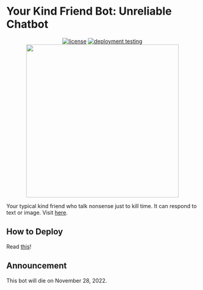 # Your Kind Friend Bot: Unreliable Chatbot

<div align="center">
  <a href="https://github.com/reshalfahsi/ykfbot/blob/main/LICENSE"><img src="https://img.shields.io/badge/License-MIT-yellow.svg" alt="license"></a>
  <a href="https://github.com/reshalfahsi/ykfbot/actions/workflows/deploy.yml"><img src="https://github.com/reshalfahsi/ykfbot/actions/workflows/deploy.yml/badge.svg" alt="deployment testing"></a>
</div>


<div align="center">

<img src="https://reshalfahsi.github.io/public/ykfbot.gif" width="400">

</div>


Your typical kind friend who talk nonsense just to kill time. It can respond to text or image. Visit [here](https://t.me/yourkindfriendbot).

## How to Deploy

Read [this](https://remarkablemark.org/blog/2021/03/12/github-actions-deploy-to-heroku/)!

## Announcement

This bot will die on November 28, 2022.
